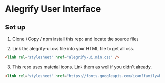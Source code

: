 # Alegrify User Interface

## Set up

1) Clone / Copy / npm install this repo and locate the source files

2) Link the alegrify-ui.css file into your HTML file to get all css.

```html
<link rel="stylesheet" href="alegrify-ui.min.css" />
```

3) This repo uses material icons. Link them as well if you didn't already.

```html
<link rel="stylesheet" href="https://fonts.googleapis.com/icon?family=Material+Icons" />
```